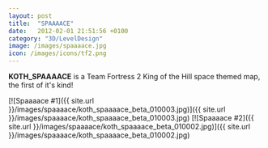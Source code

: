 ```yaml
---
layout: post
title:  "SPAAAACE"
date:   2012-02-01 21:51:56 +0100
category: "3D/LevelDesign"
image: /images/spaaaace.jpg
icon: /images/icons/tf2.png
---
```


**KOTH_SPAAAACE** is a Team Fortress 2 King of the Hill space themed map, the first of it's kind!

[![Spaaaace #1]({{ site.url }}/images/spaaaace/koth_spaaaace_beta_010003.jpg)]({{ site.url }}/images/spaaaace/koth_spaaaace_beta_010003.jpg)
[![Spaaaace #2]({{ site.url }}/images/spaaaace/koth_spaaaace_beta_010002.jpg)]({{ site.url }}/images/spaaaace/koth_spaaaace_beta_010002.jpg)
